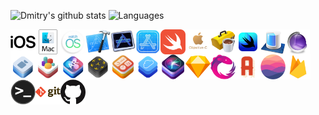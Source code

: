 <!-- ### Hi there 👋 -->

<!-- [Visitor Count](https://profile-counter.glitch.me/jVirus/count.svg) -->

<!--
**dfrishbuter/dfrishbuter** is a ✨ _special_ ✨ repository because its `README.md` (this file) appears on your GitHub profile.

Here are some ideas to get you started:

- 🔭 I’m currently working on ...
- 🌱 I’m currently learning ...
- 👯 I’m looking to collaborate on ...
- 🤔 I’m looking for help with ...
- 💬 Ask me about ...
- 📫 How to reach me: ...
- 😄 Pronouns: ...
- ⚡ Fun fact: ...
-->

![Dmitry's github stats](https://github-readme-stats.vercel.app/api?username=dfrishbuter&hide=stars&bg_color=30,e96443,904e95&title_color=d6d6ff&text_color=fff&show_icons=true&icon_color=d6d6ff&hide_border=true)
![Languages](https://github-readme-stats.vercel.app/api/top-langs/?username=dfrishbuter&count_private=true&layout=compact&bg_color=30,e96443,904e95&title_color=d6d6ff&text_color=d6d6ff&hide_border=true)

<img align="left" alt="iOS" height="40px" src="https://raw.githubusercontent.com/github/explore/80688e429a7d4ef2fca1e82350fe8e3517d3494d/topics/ios/ios.png" />
<img align="left" alt="macOS" height="40px" src="https://raw.githubusercontent.com/github/explore/80688e429a7d4ef2fca1e82350fe8e3517d3494d/topics/macos/macos.png" />
<img align="left" alt="watchOS" height="40px" src="https://github.com/dfrishbuter/dfrishbuter/blob/master/Assets/watchos1.jpeg?raw=true" />
<img align="left" alt="Xcode" height="40px" src="https://raw.githubusercontent.com/github/explore/80688e429a7d4ef2fca1e82350fe8e3517d3494d/topics/xcode/xcode.png" />
<img align="left" alt="Instruments" height="40px" src="https://github.com/dfrishbuter/dfrishbuter/blob/master/Assets/instruments.png?raw=true" />
<img align="left" alt="AppStore" height="40px" src="https://github.com/dfrishbuter/dfrishbuter/blob/master/Assets/appstore.png?raw=true" />
<img align="left" alt="Swift" height="40px" src="https://raw.githubusercontent.com/github/explore/80688e429a7d4ef2fca1e82350fe8e3517d3494d/topics/swift/swift.png" />
<img align="left" alt="Objective-C" height="40px" src="https://raw.githubusercontent.com/github/explore/80688e429a7d4ef2fca1e82350fe8e3517d3494d/topics/objective-c/objective-c.png" />
<img align="left" alt="CocoaTouch" height="40px" src="https://github.com/dfrishbuter/dfrishbuter/blob/master/Assets/cocoatouch.png?raw=true" />
<img align="left" alt="SwiftUI" height="40px" src="https://github.com/dfrishbuter/dfrishbuter/blob/master/Assets/swiftui.png?raw=true" />
<img align="left" alt="CoreData" height="40px" src="https://github.com/dfrishbuter/dfrishbuter/blob/master/Assets/coredata.png?raw=true" />
<img align="left" alt="CoreAnimation" height="40px" src="https://github.com/dfrishbuter/dfrishbuter/blob/master/Assets/coreanimation.png?raw=true" />
<img align="left" alt="AVFoundation" height="40px" src="https://github.com/dfrishbuter/dfrishbuter/blob/master/Assets/avfoundation.png?raw=true" />
<img align="left" alt="SceneKit" height="40px" src="https://github.com/dfrishbuter/dfrishbuter/blob/master/Assets/scenekit.png?raw=true" />
<img align="left" alt="ARKit" height="40px" src="https://github.com/dfrishbuter/dfrishbuter/blob/master/Assets/arkit.png?raw=true" />
<img align="left" alt="RealityKit" height="40px" src="https://github.com/dfrishbuter/dfrishbuter/blob/master/Assets/realitykit.png?raw=true" />
<img align="left" alt="WidgetKit" height="40px" src="https://github.com/dfrishbuter/dfrishbuter/blob/master/Assets/widgetkit.png?raw=true" />
<img align="left" alt="CloudKit" height="40px" src="https://github.com/dfrishbuter/dfrishbuter/blob/master/Assets/cloudkit.png?raw=true" />
<img align="left" alt="SiriKit" height="40px" src="https://github.com/dfrishbuter/dfrishbuter/blob/master/Assets/sirikit.png?raw=true" />
<img align="left" alt="Sketch" height="40px" src="https://raw.githubusercontent.com/github/explore/80688e429a7d4ef2fca1e82350fe8e3517d3494d/topics/sketch/sketch.png" />
<img align="left" alt="RxSwift" height="40px" src="https://github.com/dfrishbuter/dfrishbuter/blob/master/Assets/rxswift.png?raw=true" />
<img align="left" alt="Alamofire" height="40px" src="https://github.com/dfrishbuter/dfrishbuter/blob/master/Assets/alamofire.png?raw=true" />
<img align="left" alt="Realm" height="40px" src="https://github.com/dfrishbuter/dfrishbuter/blob/master/Assets/realm.png?raw=true" />
<img align="left" alt="Firebase" height="40px" src="https://raw.githubusercontent.com/github/explore/80688e429a7d4ef2fca1e82350fe8e3517d3494d/topics/firebase/firebase.png" />
<img align="left" alt="Terminal" height="40px" src="https://raw.githubusercontent.com/github/explore/80688e429a7d4ef2fca1e82350fe8e3517d3494d/topics/terminal/terminal.png" />
<img align="left" alt="Git" height="40px" src="https://raw.githubusercontent.com/github/explore/80688e429a7d4ef2fca1e82350fe8e3517d3494d/topics/git/git.png" />
<img align="left" alt="GitHub" height="40px" src="https://raw.githubusercontent.com/github/explore/78df643247d429f6cc873026c0622819ad797942/topics/github/github.png" />
